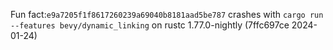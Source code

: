 Fun fact:`e9a7205f1f8617260239a69040b8181aad5be787` crashes with `cargo run --features bevy/dynamic_linking` on rustc 1.77.0-nightly (7ffc697ce 2024-01-24)


